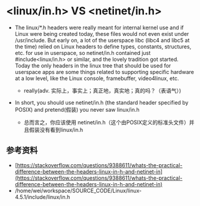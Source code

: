 # <linux/in.h> VS <netinet/in.h>
+ The linux/*.h headers were really meant for internal kernel use and if Linux were being created today, these files would not even exist under /usr/include. But early on, a lot of the userspace libc (libc4 and libc5 at the time) relied on Linux headers to define types, constants, structures, etc. for use in userspace, so netinet/in.h contained just #include<linux/in.h> or similar, and the lovely tradition got started. Today the only headers in the linux tree that should be used for userspace apps are some things related to supporting specific hardware at a low level, like the Linux console, framebuffer, video4linux, etc.
   - really(adv. 实际上，事实上；真正地，真实地；真的吗？（表语气）) 

+ In short, you should use netinet/in.h (the standard header specified by POSIX) and pretend(假装) you never saw linux/in.h
    - 总而言之，你应该使用 netinet/in.h（这个由POSIX定义的标准头文件）并且假装没有看到linux/in.h




## 参考资料
+ [https://stackoverflow.com/questions/9388611/whats-the-practical-difference-between-the-headers-linux-in-h-and-netinet-in](https://stackoverflow.com/questions/9388611/whats-the-practical-difference-between-the-headers-linux-in-h-and-netinet-in)
+ /home/wei/workspace/SOURCE_CODE/Linux/linux-4.5.1/include/linux/in.h